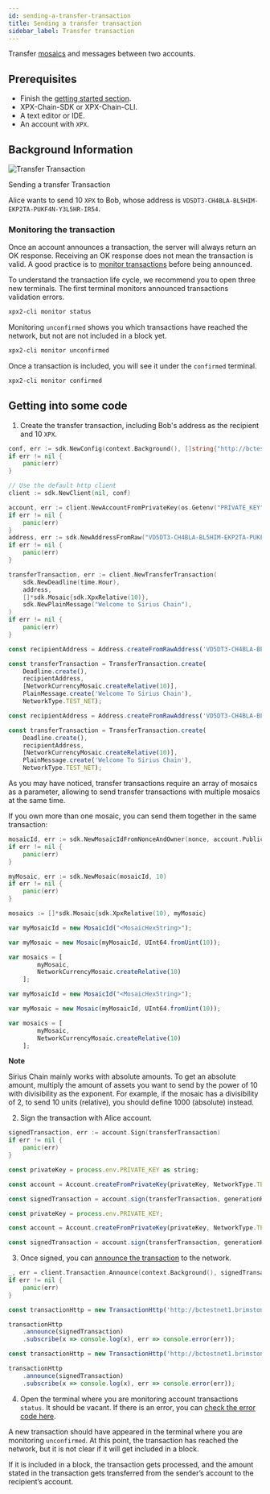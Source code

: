```yaml
---
id: sending-a-transfer-transaction
title: Sending a transfer transaction
sidebar_label: Transfer transaction
---
```


Transfer [mosaics](../../built-in-features/mosaic.md) and messages between two accounts.

## Prerequisites

- Finish the [getting started section](../../getting-started/setting-up-workstation.md).
- XPX-Chain-SDK or XPX-Chain-CLI.
- A text editor or IDE.
- An account with `XPX`.

## Background Information 

![Transfer Transaction](/img/transfer-transaction1.png "Transfer Transaction")

<p class=caption>Sending a transfer Transaction</p>

Alice wants to send 10 `XPX` to Bob, whose address is `VD5DT3-CH4BLA-BL5HIM-EKP2TA-PUKF4N-Y3L5HR-IR54`.

### Monitoring the transaction

Once an account announces a transaction, the server will always return an OK response. Receiving an OK response does not mean the transaction is valid. A good practice is to [monitor transactions](../monitoring/monitoring-a-transaction-status.md) before being announced.

To understand the transaction life cycle, we recommend you to open three new terminals. The first terminal monitors announced transactions validation errors.

```sh
xpx2-cli monitor status
```

Monitoring `unconfirmed` shows you which transactions have reached the network, but not are not included in a block yet.

```sh
xpx2-cli monitor unconfirmed
```

Once a transaction is included, you will see it under the `confirmed` terminal.

```sh
xpx2-cli monitor confirmed
```

## Getting into some code

1. Create the transfer transaction, including Bob's address as the recipient and 10 `XPX`.

<!--DOCUSAURUS_CODE_TABS-->
<!--Golang-->
```go
conf, err := sdk.NewConfig(context.Background(), []string{"http://bctestnet1.brimstone.xpxsirius.io:3000"})
if err != nil {
    panic(err)
}

// Use the default http client
client := sdk.NewClient(nil, conf)

account, err := client.NewAccountFromPrivateKey(os.Getenv("PRIVATE_KEY"))
if err != nil {
    panic(err)
}
address, err := sdk.NewAddressFromRaw("VD5DT3-CH4BLA-BL5HIM-EKP2TA-PUKF4N-Y3L5HR-IR54")
if err != nil {
    panic(err)
}

transferTransaction, err := client.NewTransferTransaction(
    sdk.NewDeadline(time.Hour),
    address,
    []*sdk.Mosaic{sdk.XpxRelative(10)},
    sdk.NewPlainMessage("Welcome to Sirius Chain"),
)
if err != nil {
    panic(err)
}
```

<!--TypeScript-->
```js
const recipientAddress = Address.createFromRawAddress('VD5DT3-CH4BLA-BL5HIM-EKP2TA-PUKF4N-Y3L5HR-IR54');

const transferTransaction = TransferTransaction.create(
    Deadline.create(),
    recipientAddress,
    [NetworkCurrencyMosaic.createRelative(10)],
    PlainMessage.create('Welcome To Sirius Chain'),
    NetworkType.TEST_NET);
```

<!--JavaScript-->
```js
const recipientAddress = Address.createFromRawAddress('VD5DT3-CH4BLA-BL5HIM-EKP2TA-PUKF4N-Y3L5HR-IR54');

const transferTransaction = TransferTransaction.create(
    Deadline.create(),
    recipientAddress,
    [NetworkCurrencyMosaic.createRelative(10)],
    PlainMessage.create('Welcome To Sirius Chain'),
    NetworkType.TEST_NET);
```

<!--END_DOCUSAURUS_CODE_TABS-->

As you may have noticed, transfer transactions require an array of mosaics as a parameter, allowing to send transfer transactions with multiple mosaics at the same time.

If you own more than one mosaic, you can send them together in the same transaction:

<!--DOCUSAURUS_CODE_TABS-->
<!--Golang-->
```go
mosaicId, err := sdk.NewMosaicIdFromNonceAndOwner(nonce, account.PublicAccount.PublicKey)
if err != nil {
    panic(err)
}

myMosaic, err := sdk.NewMosaic(mosaicId, 10)
if err != nil {
    panic(err)
}

mosaics := []*sdk.Mosaic{sdk.XpxRelative(10), myMosaic}
```

<!--TypeScript-->
```js
var myMosaicId = new MosaicId("<MosaicHexString>");

var myMosaic = new Mosaic(myMosaicId, UInt64.fromUint(10));

var mosaics = [ 
        myMosaic,
        NetworkCurrencyMosaic.createRelative(10)
    ];
```

<!--JavaScript-->
```js
var myMosaicId = new MosaicId("<MosaicHexString>");

var myMosaic = new Mosaic(myMosaicId, UInt64.fromUint(10));

var mosaics = [ 
        myMosaic,
        NetworkCurrencyMosaic.createRelative(10)
    ];
```

<!--END_DOCUSAURUS_CODE_TABS-->

<div class=info>

**Note**

Sirius Chain mainly works with absolute amounts. To get an absolute amount, multiply the amount of assets you want to send by the power of 10 with divisibility as the exponent. For example, if the mosaic has a divisibility of 2, to send 10 units (relative), you should define 1000 (absolute) instead.

</div>

2. Sign the transaction with Alice account.

<!--DOCUSAURUS_CODE_TABS-->
<!--Golang-->
```go
signedTransaction, err := account.Sign(transferTransaction)
if err != nil {
    panic(err)
}
```

<!--TypeScript-->
```js
const privateKey = process.env.PRIVATE_KEY as string;

const account = Account.createFromPrivateKey(privateKey, NetworkType.TEST_NET);

const signedTransaction = account.sign(transferTransaction, generationHash);
```

<!--JavaScript-->
```js
const privateKey = process.env.PRIVATE_KEY;

const account = Account.createFromPrivateKey(privateKey, NetworkType.TEST_NET);

const signedTransaction = account.sign(transferTransaction, generationHash);
```

<!--END_DOCUSAURUS_CODE_TABS-->


3. Once signed, you can [announce the transaction](../../protocol/transaction.md) to the network.

<!--DOCUSAURUS_CODE_TABS-->
<!--Golang-->
```go
_, err = client.Transaction.Announce(context.Background(), signedTransaction)
if err != nil {
    panic(err)
}
```

<!--TypeScript-->
```js
const transactionHttp = new TransactionHttp('http://bctestnet1.brimstone.xpxsirius.io:3000');

transactionHttp
    .announce(signedTransaction)
    .subscribe(x => console.log(x), err => console.error(err));
```

<!--JavaScript-->
```js
const transactionHttp = new TransactionHttp('http://bctestnet1.brimstone.xpxsirius.io:3000');

transactionHttp
    .announce(signedTransaction)
    .subscribe(x => console.log(x), err => console.error(err));
```

<!--END_DOCUSAURUS_CODE_TABS-->


4. Open the terminal where you are monitoring account transactions `status`. It should be vacant. If there is an error, you can [check the error code here](../../rest-api/status-errors.md).

A new transaction should have appeared in the terminal where you are monitoring `unconfirmed`. At this point, the transaction has reached the network, but it is not clear if it will get included in a block.

If it is included in a block, the transaction gets processed, and the amount stated in the transaction gets transferred from the sender’s account to the recipient’s account.

